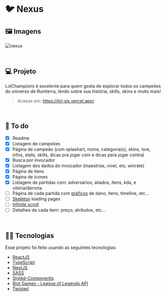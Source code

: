 # 🐦 Nexus

## 🖼 Imagens
![nexus](https://user-images.githubusercontent.com/70612836/125513046-aa00057a-6db4-48cc-9aa6-b8f37190e938.png)


&nbsp;

## 💻 Projeto

LolChampions é excelente para quem gosta de explorar todos os campeões do universo de Runiterra, lendo sobre sua história, skills, skins e muito mais!
> Acesse em: https://lol-six.vercel.app/

&nbsp;

## 🧠 To do
- [x] Readme
- [x] Listagem de campeões
- [x] Página de campeão (com splashart, nome, categoria(s), skins, lore, infos, stats, skills, dicas pra jogar com e dicas para jogar contra)
- [x] Busca por invocador
- [x] Listagem dos dados do invocador (maestrias, nível, elo, winrate)
- [x] Página de itens 
- [x] Página de ícones
- [x] Listagem de partidas com: adversários, aliados, itens, kda, e vitória/derrota.
- [ ] Página de cada partida com [gráficos](https://apexcharts.com/docs/react-charts/) de dano, itens, timeline, etc...
- [ ] [Skeleton](https://www.npmjs.com/package/react-loading-skeleton) loading pages 
- [ ] [Infinite scroll](https://www.npmjs.com/package/react-infinite-scroll-component)
- [ ] Detalhes de cada item: preço, atributos, etc...

&nbsp;


## 👩‍💻 Tecnologias

Esse projeto foi feito usando as seguintes tecnologias: 
- [ReactJS](https://reactjs.org)
- [TypeScript](https://www.typescriptlang.org/)
- [NextJS](https://nextjs.org/)
- [SASS](https://sass-lang.com/)
- [Styled-Components](https://styled-components.com/)
- [Riot Games - League of Legends API](https://developer.riotgames.com/docs/lol)
- [Twisted](https://github.com/Sansossio/twisted)
